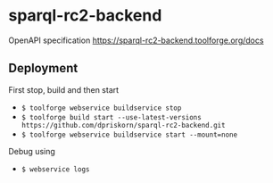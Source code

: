 # sparql-rc2-backend
OpenAPI specification https://sparql-rc2-backend.toolforge.org/docs
## Deployment
First stop, build and then start
* `$ toolforge webservice buildservice stop`
* `$ toolforge build start --use-latest-versions https://github.com/dpriskorn/sparql-rc2-backend.git`
* `$ toolforge webservice buildservice start --mount=none`

Debug using
* `$ webservice logs` 
